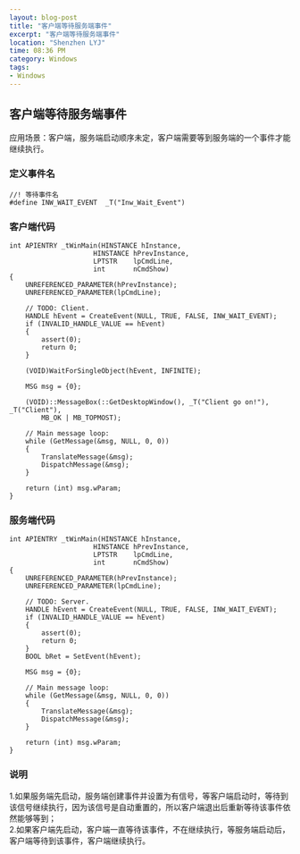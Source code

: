 ```yaml
---
layout: blog-post
title: "客户端等待服务端事件"
excerpt: "客户端等待服务端事件"
location: "Shenzhen LYJ"
time: 08:36 PM
category: Windows
tags:
- Windows
---
```


## 客户端等待服务端事件 ##

应用场景：客户端，服务端启动顺序未定，客户端需要等到服务端的一个事件才能继续执行。

### 定义事件名 ###

    //! 等待事件名
    #define INW_WAIT_EVENT  _T("Inw_Wait_Event")

### 客户端代码 ###

    int APIENTRY _tWinMain(HINSTANCE hInstance,
                         HINSTANCE hPrevInstance,
                         LPTSTR    lpCmdLine,
                         int       nCmdShow)
    {
        UNREFERENCED_PARAMETER(hPrevInstance);
        UNREFERENCED_PARAMETER(lpCmdLine);

        // TODO: Client.
        HANDLE hEvent = CreateEvent(NULL, TRUE, FALSE, INW_WAIT_EVENT);
        if (INVALID_HANDLE_VALUE == hEvent)
        {
            assert(0);
            return 0;
        }

        (VOID)WaitForSingleObject(hEvent, INFINITE);
        
        MSG msg = {0};

        (VOID)::MessageBox(::GetDesktopWindow(), _T("Client go on!"), _T("Client"),
            MB_OK | MB_TOPMOST);

        // Main message loop:
        while (GetMessage(&msg, NULL, 0, 0))
        {
            TranslateMessage(&msg);
            DispatchMessage(&msg);
        }

        return (int) msg.wParam;
    }

### 服务端代码 ###

    int APIENTRY _tWinMain(HINSTANCE hInstance,
                         HINSTANCE hPrevInstance,
                         LPTSTR    lpCmdLine,
                         int       nCmdShow)
    {
        UNREFERENCED_PARAMETER(hPrevInstance);
        UNREFERENCED_PARAMETER(lpCmdLine);
        
        // TODO: Server.
        HANDLE hEvent = CreateEvent(NULL, TRUE, FALSE, INW_WAIT_EVENT);
        if (INVALID_HANDLE_VALUE == hEvent)
        {
            assert(0);
            return 0;
        }
        BOOL bRet = SetEvent(hEvent);

        MSG msg = {0};

        // Main message loop:
        while (GetMessage(&msg, NULL, 0, 0))
        {
            TranslateMessage(&msg);
            DispatchMessage(&msg);
        }

        return (int) msg.wParam;
    }

### 说明 ###

1.如果服务端先启动，服务端创建事件并设置为有信号，等客户端启动时，等待到该信号继续执行，因为该信号是自动重置的，所以客户端退出后重新等待该事件依然能够等到；    
2.如果客户端先启动，客户端一直等待该事件，不在继续执行，等服务端启动后，客户端等待到该事件，客户端继续执行。